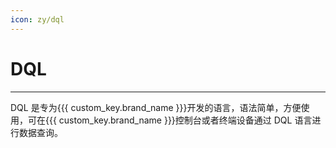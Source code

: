```yaml
---
icon: zy/dql
---
```

# DQL

---

DQL 是专为{{{ custom_key.brand_name }}}开发的语言，语法简单，方便使用，可在{{{ custom_key.brand_name }}}控制台或者终端设备通过 DQL 语言进行数据查询。
